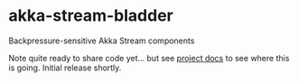 # akka-stream-bladder
Backpressure-sensitive Akka Stream components

Note quite ready to share code yet... but see [project docs](https://bmaso.github.io/akka-stream-bladder/) to see where this is going. Initial release shortly.
